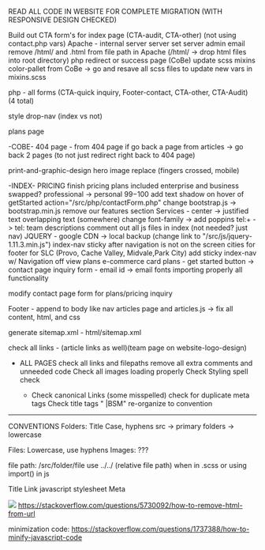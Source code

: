 READ ALL CODE IN WEBSITE FOR COMPLETE MIGRATION (WITH RESPONSIVE DESIGN CHECKED)

Build out CTA form's for index page (CTA-audit, CTA-other) (not using contact.php vars)
Apache - internal server server set server admin email
remove /html/ and .html from file path in Apache (/html/ -> drop html files into root directory)
php redirect or success page (CoBe)
update scss mixins color-pallet from CoBe -> go and resave all scss files to update new vars in mixins.scss

php - all forms (CTA-quick inquiry, Footer-contact, CTA-other, CTA-Audit) (4 total)

style drop-nav (index vs not)

plans page

-COBE-
404 page - from 404 page if go back a page from articles -> go back 2 pages (to not just redirect right back to 404 page)

print-and-graphic-design hero image replace (fingers crossed, mobile)

-INDEX-
PRICING
finish pricing plans included
enterprise and business swapped?
professional -> personal
$99-$100
add text shadow on hover of getStarted
action="/src/php/contactForm.php"
change bootstrap.js -> bootstrap.min.js
remove our features section
Services - center -> justified text
overlapping text (somewhere)
change font-family -> add poppins
tel:+ -> tel:
team descriptions
comment out all js files in index (not needed? just nav)
JQUERY - google CDN -> local backup (change link to "/src/js/jquery-1.11.3.min.js")
index-nav sticky after navigation is not on the screen
cities for footer for SLC (Provo, Cache Valley, Midvale,Park City)
add sticky index-nav w/ Navigation off view
plans e-commerce card
plans - get started button -> contact page
inquiry form - email id -> email
fonts importing properly
all functionality

modify contact page form for plans/pricing inquiry

Footer - append to body like nav
articles page and articles.js -> fix all content, html, and css

generate sitemap.xml - html/sitemap.xml

check all links - (article links as well)(team page on website-logo-design)

- ALL PAGES
  check all links and filepaths
  remove all extra comments and unneeded code
  Check all images loading properly
  Check Styling
  spell check

  - <head>
    Check canonical Links (some misspelled)
    check for duplicate meta tags
    Check title tags " |BSM"
    re-organize to convention

---

CONVENTIONS
Folders: Title Case, hyphens
src -> primary folders -> lowercase

Files: Lowercase, use hyphens
Images: ???

file path: /src/folder/file
use ../../ (relative file path) when in .scss or using import() in js

<Head>
Title
Link
  javascript
  stylesheet
Meta
</Head>

![](https://i.stack.imgur.com/oKRnc.png)
https://stackoverflow.com/questions/5730092/how-to-remove-html-from-url

minimization code: https://stackoverflow.com/questions/1737388/how-to-minify-javascript-code

